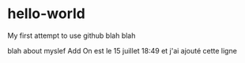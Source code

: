 # hello-world
My first attempt to use github
blah
blah

blah 
about myslef
Add
On est le 15 juillet 18:49 et j'ai ajouté cette ligne